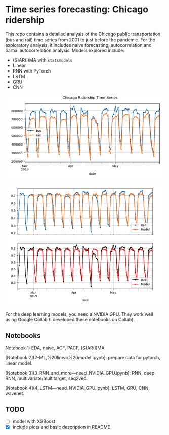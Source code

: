 # Time series forecasting: Chicago ridership

This repo contains a detailed analysis of the Chicago public transportation (bus and rail) time series from 2001 to just before the pandemic. For the exploratory analysis, it includes naive forecasting, autocorrelation and partial autocorrelation analysis. Models explored include: 

- (S)AR(I)MA with `statsmodels`
- Linear
- RNN with PyTorch
- LSTM
- GRU
- CNN

![](images/ts.png)

![](images/example-models.png)

For the deep learning models, you need a NVIDIA GPU. They work well using Google Collab (I developed these notebooks on Collab).

## Notebooks

[Notebook 1](1-basics,%20ARIMA.ipynb): EDA, naive, ACF, PACF, (S)AR(I)MA.

[Notebook 2](2-ML,%20linear%20model.ipynb]: prepare data for pytorch, linear model.

[Notebook 3](3_RNN_and_more—need_NVIDIA_GPU.ipynb]: RNN, deep RNN, multivariate/multitarget, seq2vec.

[Notebook 4](4_LSTM—need_NVIDIA_GPU.ipynb]: LSTM, GRU, CNN, wavenet.

## TODO

- [ ] model with XGBoost
- [x] include plots and basic description in README
